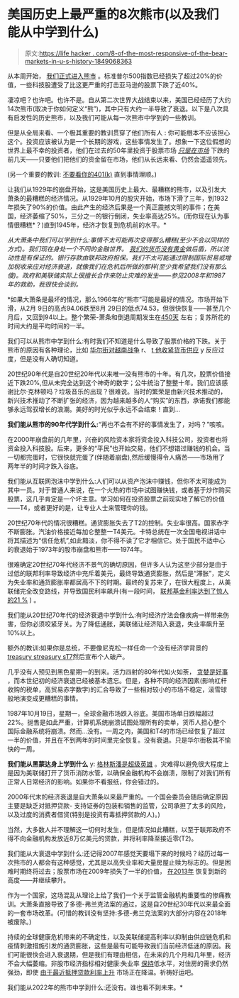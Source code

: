 # 美国历史上最严重的8次熊市(以及我们能从中学到什么)

> 原文:[https://life hacker . com/8-of-the-most-responsive-of-the-bear-markets-in-u-s-history-1849068363](https://lifehacker.com/8-of-the-most-consequential-bear-markets-in-u-s-histor-1849068363)

从本周开始， [我们正式进入熊市](https://www.gobankingrates.com/investing/stocks/how-long-will-2022-bear-market-last-previous-stock-market-downturns/) 。标准普尔500指数已经损失了超过20%的价值，一些科技股遭受了比这更严重的打击[](https://www.cnbc.com/2022/06/15/will-netflix-stop-binge-releases-experts-weigh-in.html)亚马逊的股票下跌了近40%。

凄凉吧？也许吧。也许不是。自从第二次世界大战结束以来，美国已经经历了大约14次熊市(取决于你如何定义“熊”)，其中只有大约一半导致了衰退。以下是八次具有启发性的历史熊市，以及我们可能从每一次熊市中学到的一些教训。

但是从全局来看、一个极其重要的教训贯穿了他们所有人 : 你可能根本不应该担心这个。投资应该被认为是一个长期的游戏，这些事情发生了。想象一下这位假想的世界上最不幸的投资者，他们在过去的50年里投资于股票市场 [*只是在市场*](https://awealthofcommonsense.com/2014/02/worlds-worst-market-timer/) 下跌的前几天——只要他们把他们的资金留在市场，他们从长远来看、仍然会遥遥领先。

(另一个重要的教训: [不要看你的401(k)](https://lifehacker.com/stop-checking-your-401k-so-much-1849054622) 直到事情理顺。)

让我们从1929年的崩盘开始，这是美国历史上最大、最糟糕的熊市，以及引发大萧条的最糟糕的经济情况。从1929年10月的股灾开始，市场下滑了三年，到1932年损失了90%的价值。由此产生的经济后果是一个真正震撼文明的事件；在美国，经济萎缩了50%，三分之一的银行倒闭，失业率高达25%。(而你现在认为事情很糟糕*？)直到1945年，经济才恢复到危机前的水平。*

*从大萧条中我们可以学到什么:事情不太可能再次变得那么糟糕(至少不会以同样的方式)。我们现在身处一个不同的金融世界。 [我们的货币没有黄金](https://www.britannica.com/event/Great-Depression/Sources-of-recovery)做后盾，所以流动性是有保证的。银行存款由联邦政府担保。我们不太可能通过限制国际贸易或增加税收来应对经济衰退，就像我们在危机后所做的那样(至少我希望我们没有那么傻)。政府和美联储实际上很擅长合作来防止灾难的发生——参见2008年和1987年的救助，我很快会谈到。*

 *如果大萧条是最坏的情况，那么1966年的“熊市”可能是最好的情况。市场开始下滑，从2月 9日的高点94.06跌至8月 29日的低点74.53，但很快恢复——甚至几个月后，又回到94以上。整个繁荣-萧条和倒退周期发生在[450天](https://www.marottaonmoney.com/baby-bear-the-bear-market-of-1966/) 左右；复苏所花的时间大约是平均时间的一半。

我们可以从熊市中学到什么:有时我们不知道是什么导致了股票价格的下跌。关于熊市的原因有各种理论，比如 [华尔街对越南战争](https://content.time.com/time/subscriber/article/0,33009,835241,00.html) r、 [t 他收紧货币供应](https://www.marottaonmoney.com/baby-bear-the-bear-market-of-1966/) y 反应过度，但是没有人确切知道。

20世纪90年代是自20世纪20年代以来唯一没有熊市的十年。有几次，股票价值接近下跌20%,但从未完全达到这个神奇的数字；公牛统治了整整十年。我们应该感谢比尔·克林顿吗？垃圾音乐的出现？很难说。当时的繁荣是由新兴技术推动的，新兴技术推动了不断扩张的经济，因为越来越多的人“购买”的东西，承诺我们都能够永远驾驭增长的浪潮。美好的时光似乎永远不会结束！直到…

**我们能从熊市的90年代学到什么:**“再也不会有不好的事情发生了，对吗？”咳咳。

在2000年崩盘前的几年里，兴奋的风险资本家将资金投入科技公司，投资者也将资金投入科技股。后来，更多的“平民”也开始交易，他们不想错过赚钱的机会。当一切都完蛋时，它很快就完蛋了(伴随着崩盘),然后缓慢得令人痛苦——市场用了两年半的时间才跌入谷底。

我们能从互联网泡沫中学到什么:人们可以从资产泡沫中赚钱，但你不太可能成为其中一员。对于普通人来说，在一个火热的市场中试图赚快钱，或者基于炒作购买股票，这几乎肯定是一个坏主意。学习如何在投资股票之前现实地了解它的价值——T4，或者更好的是，让专业人士来管理你的钱。

20世纪70年代的情况很糟糕。通货膨胀失去了T2的控制。失业率很高。国家赤字不断膨胀。汽油价格接近每加仑整整一T4美元。卡特总统在一次全国电视讲话中将其描述为“信任危机”,如此黯淡，你不得不读了它才相信它。处于国民不适中心的衰退始于1973年的股市崩盘和熊市——1974年。

很难确定20世纪70年代经济不景气的确切原因，但许多人认为这至少部分是由于过低的联邦利率导致经济中充斥着美元，最终导致通货膨胀，然后是“滞胀”，定义为失业率和通货膨胀率都居高不下的时期。最终的复苏来了，在很大程度上，从美联储完全改变路线，并导致国民利率飙升(有一段时间， [联邦基金利率达到了惊人的21 %](https://www.loanatik.com/827-2/#) ) 。

我们能从20世纪70年代的经济衰退中学到什么:有时经济疗法会像疾病一样带来伤害，但你必须咬紧牙关。为了降低通胀，美联储让经济陷入衰退，失业率飙升至10%以上。

额外的教训:如果你是总统，不要像尼克松一样任命一个没有经济学背景的[treasury streasury sT7](https://en.wikipedia.org/wiki/John_Connally)然后宣布个人破产。

几乎没有人预见到黑色星期一的到来。活力四射的80年代如火如荼， [贪婪是好事](https://lifehacker.com/10-of-the-best-movies-that-prove-rich-people-are-terrib-1848628516) ，而本世纪初的经济衰退已经被基本遗忘。但是，各种不同的经济因素(影响杠杆收购的税单，高贸易赤字数字)的汇合导致了一些相对较小的市场不稳定，滚雪球般地演变成更糟糕的事情。

1987年10月19日，星期一，全球金融市场跌入谷底。美国市场单日跌幅超过22%。抛售是如此严重，计算机系统崩溃试图处理所有的卖单，货币人担心整个国际金融系统将崩溃。然而...没有。一周之内，美国和T4的市场已经恢复了超过一半的价值，并且在不到两年的时间里完全恢复。没有衰退。只是华尔街极其不愉快的一周。

**我们能从黑蒙达身上学到什么** y: [格林斯潘是超级英雄](https://www.federalreservehistory.org/essays/stock-market-crash-of-1987) 。灾难得以避免很大程度上是因为美联储打开了货币消防水管，以确保金融机构不会崩溃，限制了对我们所有正常人日常经济的影响。如果你不看报纸，你会错过的。

2000年代末的经济衰退是自大萧条以来最严重的。一个国会委员会随后确定原因主要是缺乏对抵押贷款- 支持证券的包装和销售的监管，公司承担了太多的风险，以及过度的消费者借贷(特别是投资有毒抵押贷款的人)。)

当然，大多数人并不理解这一切何时发生，但是情况如此糟糕，以至于联邦政府不得不向金融机构发放近8万亿美元的贷款，并将利率降至接近零(T2)。

我们能从大衰退中学到什么:还记得2007年感觉天要塌下来的时候吗？经历过每一次熊市的人都会有这种感觉，尤其是以高失业率和大量房屋止赎为标志的。但是困难时期终将过去；股票市场在2009年损失了一半的价值， [在2013年](https://www.ipr.northwestern.edu/news/2014/ipr-research-great-recession-unemployment-foreclosures-safety-net-fertility-public-opinion.html#:~:text) 恢复到新的高度——并继续攀升。

作为一个国家，这场混乱从理论上给了我们一个关于监管金融机构重要性的惨痛教训。大萧条直接导致了多德-弗兰克法案的通过，这是自20世纪30年代以来最全面的一套市场改革。(可惜的教训没有坚持:多德-弗兰克法案的大部分内容在2018年被废除。)

持续的全球健康危机带来的不确定性，以及美联储提高利率以抑制由供应链危机和疫情刺激措施引发的通货膨胀，这些是最有可能导致我们当前经济低迷的原因。我们可能很快会进入衰退期，但是我们有理由相信，在未来的几个月和几年里，经济不会大幅萎缩。非股市经济指标相对健康:失业率 [保持](https://www.npr.org/2022/06/03/1102676411/job-labor-market-unemployment-rate-inflation)低水平，对住房的需求仍然强劲，即使 [由于最近抵押贷款利率上升](https://www.cnbc.com/2022/06/15/homebuilder-sentiment-drops-to-lowest-level-in-2-years-as-housing-demand-slows.html) 市场正在降温。祈祷好运吧。

我们能从2022年的熊市中学到什么:还没有。谁也看不到未来。*